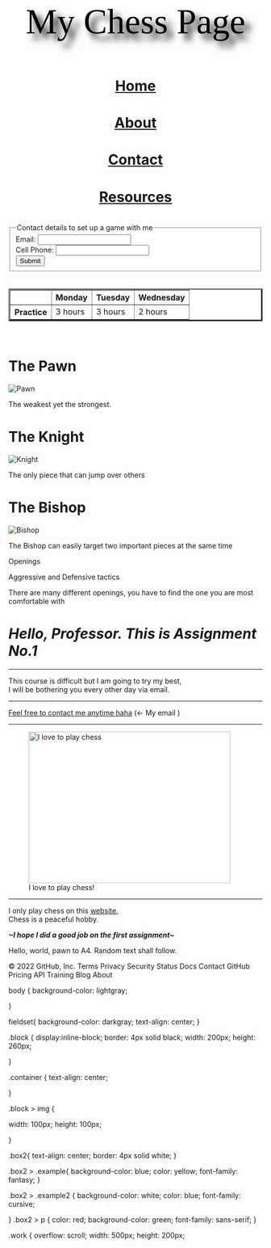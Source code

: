 <!DOCTYPE html>
<html lang="en" dir="ltr">
  <head>
    <meta charset="utf-8">
     <title>Assignment 2</title>

<link rel="stylesheet" href="Chess.css"

</head>


<body>

<p style="color:black;
font-family:fantasy;
text-align:center;
font-size: 70px;
text-shadow: 11px 12px 13px
">My Chess Page</p>

<h1 style="text-align: center;"><a href="https://chess.com">Home</a></h1>
<h1 style="text-align: center;"><a href="https://www.britannica.com/topic/chess">About</a></h1>
<h1 style="text-align: center;"><a href="email:oscarmarin1928@gmail.com">Contact</a></h1>
<h1 style="text-align: center;"><a href="https://www.youtube.com/embed/Txvz97tzDfM">Resources<a/></h1>
  <br>
<fieldset>
  <legend> Contact details to set up a game with me</legend>
  <label>Email:</label>
    <input type="text" name="email"/></label></br>
    <label>Cell Phone:</label>
    <input type="text" name="cell phone"/></label></br>
    <input type="submit" name="Submit"
    value="Submit"/>
  </fieldset>
<br>

<table border="3" align="center">
  <tr>
<th width="60px"></th>
<th scope="col">Monday</th>
<th scope="col">Tuesday</th>
<th scope="col">Wednesday</th>
</tr>
<tr>
  <th>Practice</th>
  <td>3 hours</td>
  <td>3 hours</td>
  <td>2 hours</td>
</tr>
</table>
<br>


<div class="container">
  <div class="block">
  <h1>The Pawn</h1>
  <img src="Images/pawn.jpg" alt="Pawn">
   <p> The weakest yet the strongest.</p>

</div>

<div class="block">
<h1>The Knight</h1>
<img src="Images/knight.jpg" alt="Knight">
<p> The only piece that can jump over others</p>

</div>

<div class="block">
  <h1>The Bishop</h1>
  <img src="Images/Bishop.jpg" alt="Bishop">
  <p> The Bishop can easily target two important pieces at the same time</p>
</div>
</div>

<div class="box2">
  <p class="example">Openings</p>
  <p class="example2"> Aggressive and Defensive tactics</p>
  <p> There are many different openings, you have to find the one you are most comfortable with</p>
</div>


<div class="work">
   <h1><i>Hello, Professor. This is Assignment No.1</i> </h1>
<hr>
<p>This course is difficult but I am going to try my best,<br>
  I will be bothering you every other day via email.</p>
<hr>

<a href="email: oscarmarin1928@gmail.com">Feel free to contact me anytime haha</a> (<- My email )
<hr>
<figure>
<img src="https://external-content.duckduckgo.com/iu/?u=https%3A%2F%2Fastanatimes.com%2Fwp-content%2Fuploads%2F2018%2F01%2Ftimesofsaudia.com_.jpg&f=1&nofb=1" alt="I love to play chess" width=400 height=300/>
<br>
<figcaption>I love to play chess!</figcaption>
</figure>
<hr>
<p>I only play chess on this <a href="https://chess.com">website.</a><br>
Chess is a peaceful hobby.</p>

<p><i><b>~I hope I did a good job on the first assignment~</b></i></p>
</div>

<p class="Pawn">Hello, world, pawn to A4. Random text shall follow.</p>


  </body>
</html>
© 2022 GitHub, Inc.
Terms
Privacy
Security
Status
Docs
Contact GitHub
Pricing
API
Training
Blog
About



body {
background-color: lightgray;

}

fieldset{
  background-color: darkgray;
text-align: center;
}

.block {
display:inline-block;
border: 4px solid black;
width: 200px;
height: 260px;

}

.container {
  text-align: center;

}

.block > img {

width: 100px;
height: 100px;

}

.box2{
text-align: center;
border: 4px solid white;
}

.box2 > .example{
  background-color: blue;
  color: yellow;
  font-family: fantasy;
}

.box2 > .example2 {
background-color: white;
color: blue;
font-family: cursive;

}
.box2 > p
{
color: red;
background-color: green;
font-family: sans-serif;
}

.work {
  overflow: scroll;
   width: 500px;
   height: 200px;
